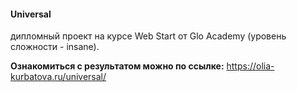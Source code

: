 #### Universal
дипломный проект на курсе Web Start от Glo Academy (уровень сложности - insane).

**Ознакомиться с результатом можно по ссылке:**
https://olia-kurbatova.ru/universal/
